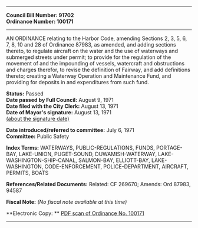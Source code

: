 * * * * *  
  
**Council Bill Number: [](#h0)[](#h2)91702**   
**Ordinance Number: 100171**  
  
* * * * *  
  
AN ORDINANCE relating to the Harbor Code, amending Sections 2, 3, 5, 6, 7, 8, 10 and 28 of Ordinance 87983, as amended, and adding sections thereto, to regulate aircraft on the water and the use of waterways and submerged streets under permit; to provide for the regulation of the movement of and the impounding of vessels, watercraft and obstructions and charges therefor, to revise the definition of Fairway, and add definitions thereto; creating a Waterway Operation and Maintenance Fund, and providing for deposits in and expenditures from such fund.  
  
**Status:** Passed   
**Date passed by Full Council:** August 9, 1971   
**Date filed with the City Clerk:** August 13, 1971   
**Date of Mayor's signature:** August 13, 1971   
[(about the signature date)](/~public/approvaldate.htm)   
  
  
**Date introduced/referred to committee:** July 6, 1971   
**Committee:** Public Safety   
  
**Index Terms:** WATERWAYS, PUBLIC-REGULATIONS, FUNDS, PORTAGE-BAY, LAKE-UNION, PUGET-SOUND, DUWAMISH-WATERWAY, LAKE-WASHINGTON-SHIP-CANAL, SALMON-BAY, ELLIOTT-BAY, LAKE-WASHINGTON, CODE-ENFORCEMENT, POLICE-DEPARTMENT, AIRCRAFT, PERMITS, BOATS  
  
**References/Related Documents:** Related: CF 269670; Amends: Ord 87983, 94587  
  
**Fiscal Note:** *(No fiscal note available at this time)*  
  
**Electronic Copy: ** [PDF scan of Ordinance No. 100171](/~archives/Ordinances/Ord_100171.pdf)  
  
* * * * *  
